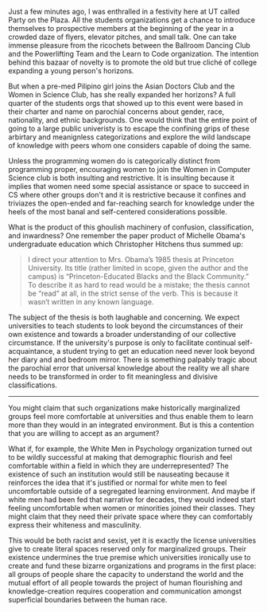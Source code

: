 Just a few minutes ago, I was enthralled in a festivity here at UT called Party on the Plaza. All the students organizations get a chance to introduce themselves to prospective members at the beginning of the year in a crowded daze of flyers, elevator pitches, and small talk. One can take immense pleasure from the ricochets between the Ballroom Dancing Club and the Powerlifting Team and the Learn to Code organization. The intention behind this bazaar of novelty is to promote the old but true cliché of college expanding a young person's horizons.

But when a pre-med Pilipino girl joins the Asian Doctors Club and the Women in Science Club, has she really expanded her horizons? A full quarter of the students orgs that showed up to this event were based in their charter and name on parochial concerns about gender, race, nationality, and ethnic backgrounds. One would think that the entire point of going to a large public univeristy is to escape the confining grips of these arbirtary and meanignless categorizations and explore the wild landscape of knowledge with peers whom one considers capable of doing the same.

Unless the programming women do is categorically distinct from programming proper, encouraging women to join the Women in Computer Science club is both insulting and restrictive. It is insulting because it implies that women need some special assistance or space to succeed in CS where other groups don't and it is restrictive because it confines and triviazes the open-ended and far-reaching search for knowledge under the heels of the most banal and self-centered considerations possible.

What is the product of this ghoulish machinery of confusion, classification, and inwardness? One remember the paper product of Michelle Obama's undergraduate education which Christopher Hitchens thus summed up:

> I direct your attention to Mrs. Obama’s 1985 thesis at Princeton University. Its title (rather limited in scope, given the author and the campus) is “Princeton-Educated Blacks and the Black Community.” To describe it as hard to read would be a mistake; the thesis cannot be “read” at all, in the strict sense of the verb. This is because it wasn’t written in any known language.

The subject of the thesis is both laughable and concerning. We expect universities to teach students to look beyond the circumstances of their own existence and towards a broader understanding of our collective circumstance. If the university's purpose is only to facilitate continual self-acquaintance, a student trying to get an education need never look beyond her diary and and bedroom mirror. There is something palpably tragic about the parochial error that universal knowledge about the reality we all share needs to be transformed in order to fit meaningless and divisive classifications.

---

You might claim that such organizations make historically marginalized groups feel more comfortable at universities and thus enable them to learn more than they would in an integrated environment. But is this a contention that you are willing to accept as an argument?

What if, for example, the White Men in Psychology organization turned out to be wildly successful at making that demographic flourish and feel comfortable within a field in which they are underrepresented? The existence of such an institution would still be nauseating because it reinforces the idea that it's justified or normal for white men to feel uncomfortable outside of a segregated learning environment. And maybe if white men had been fed that narrative for decades, they would indeed start feeling uncomfortable when women or minorities joined their classes. They might claim that they need their private space where they can comfortably express their whiteness and masculinity.

This would be both racist and sexist, yet it is exactly the license universities give to create literal spaces reserved only for marginalized groups. Their existence undermines the true premise which universities ironically use to create and fund these bizarre organizations and programs in the first place: all groups of people share the capacity to understand the world and the mutual effort of all people towards the project of human flourishing and knowledge-creation requires cooperation and communication amongst superficial boundaries between the human race.
